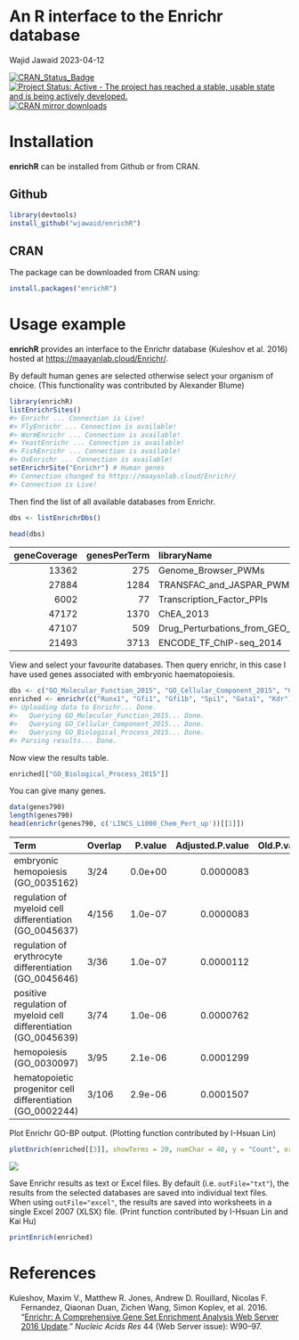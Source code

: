An R interface to the Enrichr database
================
Wajid Jawaid
2023-04-12

<!-- README.md is generated from README.Rmd. Please edit that file -->

[![CRAN_Status_Badge](https://www.r-pkg.org/badges/version/enrichR)](https://cran.r-project.org/package=enrichR)
[![Project Status: Active - The project has reached a stable, usable
state and is being actively
developed.](https://www.repostatus.org/badges/latest/active.svg)](https://www.repostatus.org/#active)
[![CRAN mirror
downloads](https://cranlogs.r-pkg.org/badges/enrichR)](https://cran.r-project.org/package=enrichR/)

# Installation

**enrichR** can be installed from Github or from CRAN.

## Github

``` r
library(devtools)
install_github("wjawaid/enrichR")
```

## CRAN

The package can be downloaded from CRAN using:

``` r
install.packages("enrichR")
```

# Usage example

**enrichR** provides an interface to the Enrichr database (Kuleshov et
al. 2016) hosted at <https://maayanlab.cloud/Enrichr/>.

By default human genes are selected otherwise select your organism of
choice. (This functionality was contributed by Alexander Blume)

``` r
library(enrichR)
listEnrichrSites()
#> Enrichr ... Connection is Live!
#> FlyEnrichr ... Connection is available!
#> WormEnrichr ... Connection is available!
#> YeastEnrichr ... Connection is available!
#> FishEnrichr ... Connection is available!
#> OxEnrichr ... Connection is available!
setEnrichrSite("Enrichr") # Human genes
#> Connection changed to https://maayanlab.cloud/Enrichr/
#> Connection is Live!
```

Then find the list of all available databases from Enrichr.

``` r
dbs <- listEnrichrDbs()
```

``` r
head(dbs)
```

| geneCoverage | genesPerTerm | libraryName                      | numTerms | appyter                                  | categoryId |
|-------------:|-------------:|:---------------------------------|---------:|:-----------------------------------------|-----------:|
|        13362 |          275 | Genome_Browser_PWMs              |      615 | ea115789fcbf12797fd692cec6df0ab4dbc79c6a |          1 |
|        27884 |         1284 | TRANSFAC_and_JASPAR_PWMs         |      326 | 7d42eb43a64a4e3b20d721fc7148f685b53b6b30 |          1 |
|         6002 |           77 | Transcription_Factor_PPIs        |      290 | 849f222220618e2599d925b6b51868cf1dab3763 |          1 |
|        47172 |         1370 | ChEA_2013                        |      353 | 7ebe772afb55b63b41b79dd8d06ea0fdd9fa2630 |          7 |
|        47107 |          509 | Drug_Perturbations_from_GEO_2014 |      701 | ad270a6876534b7cb063e004289dcd4d3164f342 |          7 |
|        21493 |         3713 | ENCODE_TF_ChIP-seq_2014          |      498 | 497787ebc418d308045efb63b8586f10c526af51 |          7 |

View and select your favourite databases. Then query enrichr, in this
case I have used genes associated with embryonic haematopoiesis.

``` r
dbs <- c("GO_Molecular_Function_2015", "GO_Cellular_Component_2015", "GO_Biological_Process_2015")
enriched <- enrichr(c("Runx1", "Gfi1", "Gfi1b", "Spi1", "Gata1", "Kdr"), dbs)
#> Uploading data to Enrichr... Done.
#>   Querying GO_Molecular_Function_2015... Done.
#>   Querying GO_Cellular_Component_2015... Done.
#>   Querying GO_Biological_Process_2015... Done.
#> Parsing results... Done.
```

Now view the results table.

``` r
enriched[["GO_Biological_Process_2015"]]
```

You can give many genes.

``` r
data(genes790)
length(genes790)
head(enrichr(genes790, c('LINCS_L1000_Chem_Pert_up'))[[1]])
```

| Term                                                             | Overlap | P.value | Adjusted.P.value | Old.P.value | Old.Adjusted.P.value | Odds.Ratio | Combined.Score | Genes                  |
|:-----------------------------------------------------------------|:--------|--------:|-----------------:|------------:|---------------------:|-----------:|---------------:|:-----------------------|
| embryonic hemopoiesis (GO_0035162)                               | 3/24    | 0.0e+00 |        0.0000083 |           0 |                    0 |   951.0952 |      16465.833 | KDR;GATA1;RUNX1        |
| regulation of myeloid cell differentiation (GO_0045637)          | 4/156   | 1.0e-07 |        0.0000083 |           0 |                    0 |   261.0789 |       4374.968 | GFI1B;SPI1;GATA1;RUNX1 |
| regulation of erythrocyte differentiation (GO_0045646)           | 3/36    | 1.0e-07 |        0.0000112 |           0 |                    0 |   604.8788 |       9710.235 | GFI1B;SPI1;GATA1       |
| positive regulation of myeloid cell differentiation (GO_0045639) | 3/74    | 1.0e-06 |        0.0000762 |           0 |                    0 |   280.6056 |       3886.803 | GFI1B;GATA1;RUNX1      |
| hemopoiesis (GO_0030097)                                         | 3/95    | 2.1e-06 |        0.0001299 |           0 |                    0 |   216.3261 |       2832.846 | KDR;GATA1;RUNX1        |
| hematopoietic progenitor cell differentiation (GO_0002244)       | 3/106   | 2.9e-06 |        0.0001507 |           0 |                    0 |   193.1165 |       2465.031 | SPI1;GATA1;RUNX1       |

Plot Enrichr GO-BP output. (Plotting function contributed by I-Hsuan
Lin)

``` r
plotEnrich(enriched[[3]], showTerms = 20, numChar = 40, y = "Count", orderBy = "P.value")
```

<img src="./tools/README-unnamed-chunk-12-1.png" style="display: block; margin: auto;" />

Save Enrichr results as text or Excel files. By default (i.e. `outFile="txt"`), the results from the
selected databases are saved into individual text files. When using `outFile="excel"`, the results are
saved into worksheets in a single Excel 2007 (XLSX) file. (Print function contributed by I-Hsuan Lin
and Kai Hu)

```r
printEnrich(enriched)
```

# References

<div id="refs" class="references csl-bib-body hanging-indent">

<div id="ref-kuleshov_enrichr:_2016" class="csl-entry">

Kuleshov, Maxim V., Matthew R. Jones, Andrew D. Rouillard, Nicolas F.
Fernandez, Qiaonan Duan, Zichen Wang, Simon Koplev, et al. 2016.
“[Enrichr: A Comprehensive Gene Set Enrichment Analysis Web Server 2016
Update](https://www.ncbi.nlm.nih.gov/pmc/articles/PMC4987924).” *Nucleic
Acids Res* 44 (Web Server issue): W90–97.

</div>

</div>
